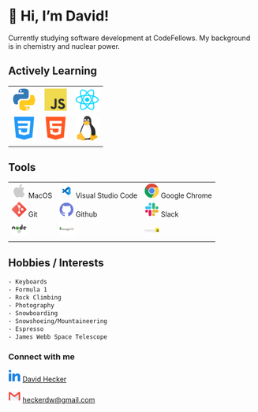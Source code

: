 #  👋   Hi, I’m David!

Currently studying software development at CodeFellows. 
My background is in chemistry and nuclear power.

##  Actively Learning

|  |  |  |
| ----------- | ----------- | ----------- |
<img src="img/python.png" width=50/> | <img src="img/js.png" width=50/> | <img src="img/react.png" width=50/> | 
| <img src="img/css.png" width=50/> | <img src="img/html.png" width=50/> | <img src="img/linux.png" width=50/> |
|  |  |  |

## Tools
| | | |
| ----------- | ----------- | ----------- |
| <img src="img/apple.png" width=30/> MacOS | <img src="img/vscode.png" width=30/> Visual Studio Code | <img src="img/chrome.png" width=30/> Google Chrome |
| <img src="img/git.png" width=30/> Git | <img src="img/github.png" width=30/> Github | <img src="img/slack.png" width=30/> Slack |
| <img src="img/node.png" width=30/> | <img src="img/mongo.png" width=30/> | <img src="img/ExpressJS-logo.png" width=30/> |
| | | |


## Hobbies / Interests

    - Keyboards
    - Formula 1
    - Rock Climbing
    - Photography
    - Snowboarding
    - Snowshoeing/Mountaineering
    - Espresso
    - James Webb Space Telescope

### Connect with me

   <img src="img/linkedin.png" width=25/> [David Hecker](https://www.linkedin.com/in/david-hecker/)

  <img src="img/gmail.png" width=25/> heckerdw@gmail.com
